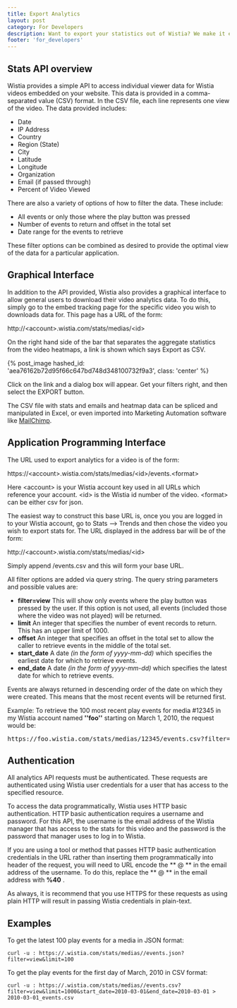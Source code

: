 ```yaml
---
title: Export Analytics
layout: post
category: For Developers
description: Want to export your statistics out of Wistia? We make it easy to grab the stats for an individual video at a time in a .csv file.
footer: 'for_developers'
---
```


## Stats API overview

Wistia provides a simple API to access individual viewer data for Wistia videos embedded on your website.  This data is provided in a comma-separated value (CSV) format.  In the CSV file, each line represents one view of the video.  The data provided includes:

*  Date
*  IP Address
*  Country
*  Region (State)
*  City
*  Latitude
*  Longitude
*  Organization
*  Email (if passed through)
*  Percent of Video Viewed

There are also a variety of options of how to filter the data.  These include:

*  All events or only those where the play button was pressed
*  Number of events to return and offset in the total set
*  Date range for the events to retrieve

These filter options can be combined as desired to provide the optimal view of the data for a particular application.

## Graphical Interface

In addition to the API provided, Wistia also provides a graphical interface to allow general users to download their video analytics data.  To do this, simply go to the embed tracking page for the specific video you wish to downloads data for.  This page has a URL of the form: 

<div class="code">http://&lt;account&gt;.wistia.com/stats/medias/&lt;id&gt;</div>

On the right hand side of the bar that separates the aggregate statistics from the video heatmaps, a link is shown which says <span class="code">Export as CSV</span>.

{% post_image hashed_id: 'aea76162b72d95f66c647bd748d348100732f9a3', class: 'center' %}

Click on the link and a dialog box will appear. Get your filters right, and then select the <span class="faux_button">EXPORT</span> button.

The CSV file with stats and emails and heatmap data can be spliced and manipulated in Excel, or even imported into Marketing Automation software like [MailChimp](http://mailchimp.com).

## Application Programming Interface

The URL used to export analytics for a video is of the form:

<div class="code">https://&lt;account&gt;.wistia.com/stats/medias/&lt;id&gt;/events.&lt;format&gt;</div>

Here <span class="code">&lt;account&gt;</span> is your Wistia account key used in all URLs which reference your account.  <span class="code">&lt;id&gt;</span> is the Wistia id number of the video. <span class="code">&lt;format&gt;</span> can be either csv for json.

The easiest way to construct this base URL is, once you you are logged in to your Wistia account, go to Stats --&gt; Trends and then chose the video you wish to export stats for.  The URL displayed in the address bar will be of the form:

<div class="code">http://&lt;account&gt;.wistia.com/stats/medias/&lt;id&gt;</div>

Simply append <span class="code">/events.csv</span> and this will form your base URL.

All filter options are added via query string.  The query string parameters and possible values are:


*  **filter=view** This will show only events where the play button was pressed by the user.  If this option is not used, all events (included those where the video was not played) will be returned.
*  **limit** An integer that specifies the number of event records to return.  This has an upper limit of 1000.
*  **offset** An integer that specifies an offset in the total set to allow the caller to retrieve events in the middle of the total set.
*  **start_date** A date *(in the form of yyyy-mm-dd)* which specifies the earliest date for which to retrieve events.
*  **end_date** A date *(in the form of yyyy-mm-dd)* which specifies the latest date for which to retrieve events.

Events are always returned in descending order of the date on which they were created.  This means that the most recent events will be returned first.

Example:  To retrieve the 100 most recent play events for media #12345 in my Wistia account named **''foo''** starting on March 1, 2010, the request would be:

<div class="code"><pre>https://foo.wistia.com/stats/medias/12345/events.csv?filter=view&start_date=2010-03-01&limit=100</pre></div>

## Authentication

All analytics API requests must be authenticated.  These requests are authenticated using Wistia user credentials for a user that has access to the specified resource.

To access the data programmatically, Wistia uses HTTP basic authentication.  HTTP basic authentication requires a username and password.  For this API, the username is the email address of the Wistia manager that has access to the stats for this video and the password is the password that manager uses to log in to Wistia.

If you are using a tool or method that passes HTTP basic authentication credentials in the URL rather than inserting them programmatically into header of the request, you will need to URL encode the ** @ ** in the email address of the username.  To do this, replace the ** @ ** in the email address with **%40** .

As always, it is recommend that you use HTTPS for these requests as using plain HTTP will result in passing Wistia credentials in plain-text.


## Examples

To get the latest 100 play events for a media in JSON format:

	
<pre><code class="language-markup">curl -u <email>:<password> https://<account>.wistia.com/stats/medias/<media id>/events.json?filter=view&limit=100</code></pre>


To get the play events for the first day of March, 2010 in CSV format:

	
<pre><code class="language-markup">curl -u <email>:<password> https://<account>.wistia.com/stats/medias/<media id>/events.csv?filter=view&limit=1000&start_date=2010-03-01&end_date=2010-03-01 > 2010-03-01_events.csv</code></pre>

